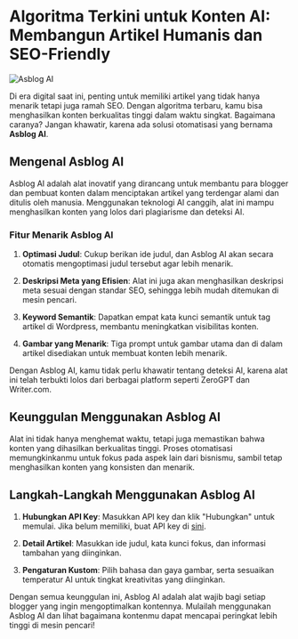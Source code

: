 # Algoritma Terkini untuk Konten AI: Membangun Artikel Humanis dan SEO-Friendly
![Asblog AI](https://miro.medium.com/v2/resize:fit:720/format:webp/1*zFi82fkw54JsP7OIKpOXzw.png)

Di era digital saat ini, penting untuk memiliki artikel yang tidak hanya menarik tetapi juga ramah SEO. Dengan algoritma terbaru, kamu bisa menghasilkan konten berkualitas tinggi dalam waktu singkat. Bagaimana caranya? Jangan khawatir, karena ada solusi otomatisasi yang bernama **Asblog AI**.

## Mengenal Asblog AI

Asblog AI adalah alat inovatif yang dirancang untuk membantu para blogger dan pembuat konten dalam menciptakan artikel yang terdengar alami dan ditulis oleh manusia. Menggunakan teknologi AI canggih, alat ini mampu menghasilkan konten yang lolos dari plagiarisme dan deteksi AI.

### Fitur Menarik Asblog AI

1. **Optimasi Judul**: Cukup berikan ide judul, dan Asblog AI akan secara otomatis mengoptimasi judul tersebut agar lebih menarik.
  
2. **Deskripsi Meta yang Efisien**: Alat ini juga akan menghasilkan deskripsi meta sesuai dengan standar SEO, sehingga lebih mudah ditemukan di mesin pencari.

3. **Keyword Semantik**: Dapatkan empat kata kunci semantik untuk tag artikel di Wordpress, membantu meningkatkan visibilitas konten.

4. **Gambar yang Menarik**: Tiga prompt untuk gambar utama dan di dalam artikel disediakan untuk membuat konten lebih menarik.

Dengan Asblog AI, kamu tidak perlu khawatir tentang deteksi AI, karena alat ini telah terbukti lolos dari berbagai platform seperti ZeroGPT dan Writer.com.

## Keunggulan Menggunakan Asblog AI

Alat ini tidak hanya menghemat waktu, tetapi juga memastikan bahwa konten yang dihasilkan berkualitas tinggi. Proses otomatisasi memungkinkanmu untuk fokus pada aspek lain dari bisnismu, sambil tetap menghasilkan konten yang konsisten dan menarik.

## Langkah-Langkah Menggunakan Asblog AI

1. **Hubungkan API Key**: Masukkan API key dan klik "Hubungkan" untuk memulai. Jika belum memiliki, buat API key di [sini](https://aistudio.google.com/app/apikey).

2. **Detail Artikel**: Masukkan ide judul, kata kunci fokus, dan informasi tambahan yang diinginkan.

3. **Pengaturan Kustom**: Pilih bahasa dan gaya gambar, serta sesuaikan temperatur AI untuk tingkat kreativitas yang diinginkan.

Dengan semua keunggulan ini, Asblog AI adalah alat wajib bagi setiap blogger yang ingin mengoptimalkan kontennya. Mulailah menggunakan Asblog AI dan lihat bagaimana kontenmu dapat mencapai peringkat lebih tinggi di mesin pencari!
